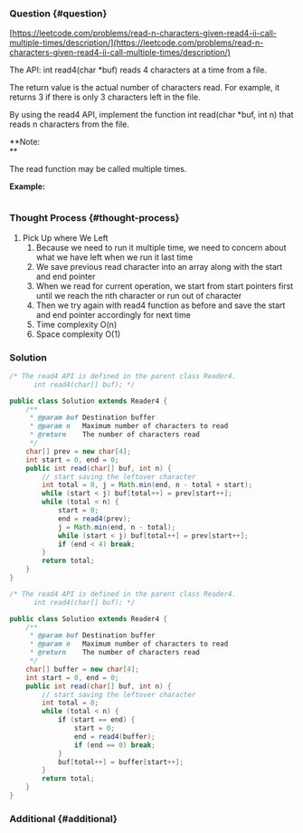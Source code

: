 ### Question {#question}

[https://leetcode.com/problems/read-n-characters-given-read4-ii-call-multiple-times/description/](https://leetcode.com/problems/read-n-characters-given-read4-ii-call-multiple-times/description/)

The API: int read4\(char \*buf\) reads 4 characters at a time from a file.

The return value is the actual number of characters read. For example, it returns 3 if there is only 3 characters left in the file.

By using the read4 API, implement the function int read\(char \*buf, int n\) that reads n characters from the file.

**Note:    
**

The read function may be called multiple times.

**Example:**

```

```

### Thought Process {#thought-process}

1. Pick Up where We Left
   1. Because we need to run it multiple time, we need to concern about what we have left when we run it last time
   2. We save previous read character into an array along with the start and end pointer
   3. When we read for current operation, we start from start pointers first until we reach the nth character or run out of character
   4. Then we try again with read4 function as before and save the start and end pointer accordingly for next time
   5. Time complexity O\(n\)
   6. Space complexity O\(1\)

### Solution

```java
/* The read4 API is defined in the parent class Reader4.
      int read4(char[] buf); */

public class Solution extends Reader4 {
    /**
     * @param buf Destination buffer
     * @param n   Maximum number of characters to read
     * @return    The number of characters read
     */
    char[] prev = new char[4];
    int start = 0, end = 0;
    public int read(char[] buf, int n) {
        // start saving the leftover character
        int total = 0, j = Math.min(end, n - total + start);
        while (start < j) buf[total++] = prev[start++];
        while (total < n) {
            start = 0;
            end = read4(prev);
            j = Math.min(end, n - total);
            while (start < j) buf[total++] = prev[start++];
            if (end < 4) break;
        }
        return total;
    }
}
```

```java
/* The read4 API is defined in the parent class Reader4.
      int read4(char[] buf); */

public class Solution extends Reader4 {
    /**
     * @param buf Destination buffer
     * @param n   Maximum number of characters to read
     * @return    The number of characters read
     */
    char[] buffer = new char[4];
    int start = 0, end = 0;
    public int read(char[] buf, int n) {
        // start saving the leftover character
        int total = 0;
        while (total < n) {
            if (start == end) {
                start = 0;
                end = read4(buffer);
                if (end == 0) break;
            }
            buf[total++] = buffer[start++];
        }
        return total;
    }
}
```

### Additional {#additional}



